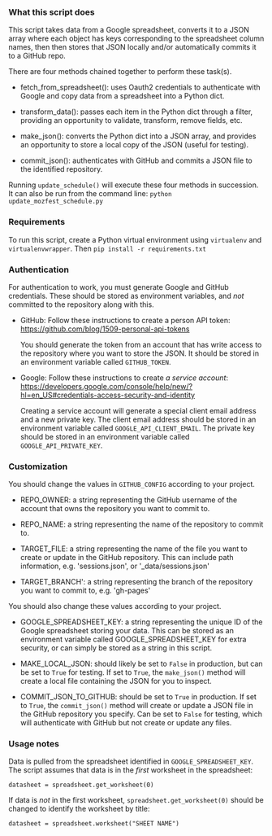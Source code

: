 ### What this script does
This script takes data from a Google spreadsheet, converts it to a JSON array
where each object has keys corresponding to the spreadsheet column names, then
then stores that JSON locally and/or automatically commits it to a GitHub repo.

There are four methods chained together to perform these task(s).

* fetch_from_spreadsheet(): uses Oauth2 credentials to authenticate with
    Google and copy data from a spreadsheet into a Python dict.
  
* transform_data(): passes each item in the Python dict through a filter,
    providing an opportunity to validate, transform, remove fields, etc.
  
* make_json(): converts the Python dict into a JSON array, and provides
    an opportunity to store a local copy of the JSON (useful for testing).
  
* commit_json(): authenticates with GitHub and commits a JSON file
    to the identified repository.

Running `update_schedule()` will execute these four methods in succession.
It can also be run from the command line: `python update_mozfest_schedule.py`

### Requirements
To run this script, create a Python virtual environment using `virtualenv`
and `virtualenvwrapper`. Then `pip install -r requirements.txt`

### Authentication
For authentication to work, you must generate Google and GitHub credentials.
These should be stored as environment variables, and *not* committed to the
repository along with this.

* GitHub: Follow these instructions to create a person API token:
    https://github.com/blog/1509-personal-api-tokens
    
    You should generate the token from an account that has write access
    to the repository where you want to store the JSON. It should be stored
    in an environment variable called `GITHUB_TOKEN`.
    
* Google: Follow these instructions to create *a service account*:
    https://developers.google.com/console/help/new/?hl=en_US#credentials-access-security-and-identity
    
    Creating a service account will generate a special client email address
    and a new private key. The client email address should be stored in
    an environment variable called `GOOGLE_API_CLIENT_EMAIL`. The private key
    should be stored in an environment variable called `GOOGLE_API_PRIVATE_KEY`.

### Customization
You should change the values in `GITHUB_CONFIG` according to your project.

* REPO_OWNER: a string representing the GitHub username of the account
    that owns the repository you want to commit to.
    
* REPO_NAME: a string representing the name of the repository to commit to.

* TARGET_FILE: a string representing the name of the file you want to create
     or update in the GitHub repository. This can include path information,
     e.g. 'sessions.json', or '_data/sessions.json'

* TARGET_BRANCH': a string representing the branch of the repository you want
    to commit to, e.g. 'gh-pages'

You should also change these values according to your project.

* GOOGLE_SPREADSHEET_KEY: a string representing the unique ID of the Google
    spreadsheet storing your data. This can be stored as an environment
    variable called GOOGLE_SPREADSHEET_KEY for extra security, or can simply
    be stored as a string in this script.
    
* MAKE_LOCAL_JSON: should likely be set to `False` in production, but can
    be set to `True` for  testing. If set to `True`, the `make_json()` method
    will create a local file containing the JSON for you to inspect.

* COMMIT_JSON_TO_GITHUB: should be set to `True` in production. If set
    to `True`, the `commit_json()` method will create or update a JSON file
    in the GitHub repository you specify. Can be set to `False` for testing,
    which will authenticate with GitHub but not create or update any files.

### Usage notes
Data is pulled from the spreadsheet identified in `GOOGLE_SPREADSHEET_KEY`.
The script assumes that data is in the *first* worksheet in the spreadsheet:

    datasheet = spreadsheet.get_worksheet(0)
    
If data is *not* in the first worksheet, `spreadsheet.get_worksheet(0)`
should be changed to identify the worksheet by title:

    datasheet = spreadsheet.worksheet("SHEET NAME")
